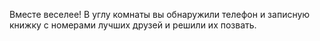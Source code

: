 Вместе веселее! 
В углу комнаты вы обнаружили телефон и записную книжку с номерами лучших друзей и решили их позвать.
